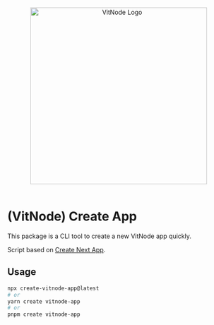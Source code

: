 <p align="center">
  <br>
  <a href="https://vitnode.com/" target="_blank">
    <picture>
      <source media="(prefers-color-scheme: dark)" srcset="https://raw.githubusercontent.com/aXenDeveloper/vitnode/canary/apps/docs/assets/logo/vitnode_logo_dark.svg">
      <source media="(prefers-color-scheme: light)" srcset="https://raw.githubusercontent.com/aXenDeveloper/vitnode/canary/apps/docs/assets/logo/vitnode_logo_light.svg">
      <img alt="VitNode Logo" src="https://raw.githubusercontent.com/aXenDeveloper/vitnode/canary/apps/docs/assets/logo/vitnode_logo_light.svg" width="400">
    </picture>
  </a>
  <br>
  <br>
</p>

# (VitNode) Create App

This package is a CLI tool to create a new VitNode app quickly.

Script based on [Create Next App](https://nextjs.org/).

## Usage

```bash
npx create-vitnode-app@latest
# or
yarn create vitnode-app
# or
pnpm create vitnode-app
```
